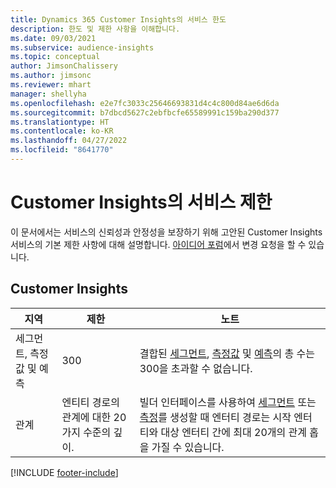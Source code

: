 ```yaml
---
title: Dynamics 365 Customer Insights의 서비스 한도
description: 한도 및 제한 사항을 이해합니다.
ms.date: 09/03/2021
ms.subservice: audience-insights
ms.topic: conceptual
author: JimsonChalissery
ms.author: jimsonc
ms.reviewer: mhart
manager: shellyha
ms.openlocfilehash: e2e7fc3033c25646693831d4c4c800d84ae6d6da
ms.sourcegitcommit: b7dbcd5627c2ebfbcfe65589991c159ba290d377
ms.translationtype: HT
ms.contentlocale: ko-KR
ms.lasthandoff: 04/27/2022
ms.locfileid: "8641770"
---
```

# <a name="service-limits-in-customer-insights"></a>Customer Insights의 서비스 제한

이 문서에서는 서비스의 신뢰성과 안정성을 보장하기 위해 고안된 Customer Insights 서비스의 기본 제한 사항에 대해 설명합니다. [아이디어 포럼](https://go.microsoft.com/fwlink/?linkid=2074172)에서 변경 요청을 할 수 있습니다. 

## <a name="customer-insights"></a>Customer Insights

| 지역  | 제한  | 노트 |
|-------------|---------------------------------------------------------------------|---------------------------------------------------------------------|
| 세그먼트, 측정값 및 예측 | 300  | 결합된 [세그먼트](segments.md), [측정값](measures.md) 및 [예측](predictions.md)의 총 수는 300을 초과할 수 없습니다.  |
| 관계 | 엔티티 경로의 관계에 대한 20가지 수준의 깊이. | 빌더 인터페이스를 사용하여 [세그먼트](segments.md) 또는 [측정](measures.md)를 생성할 때 엔터티 경로는 시작 엔터티와 대상 엔터티 간에 최대 20개의 관계 홉을 가질 수 있습니다.  |


[!INCLUDE [footer-include](includes/footer-banner.md)]
